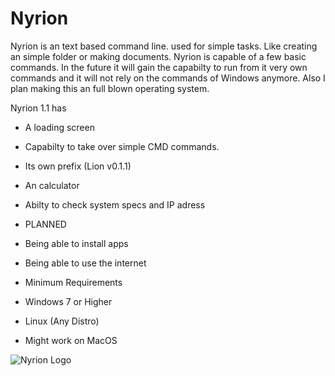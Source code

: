 # Nyrion
Nyrion is an text based command line. used for simple tasks. Like creating an simple folder or making documents. 
Nyrion is capable of a few basic commands. In the future it will gain the capabilty to run from it very own commands and it will not rely on the commands of Windows anymore. Also I plan making this an full blown operating system.

Nyrion 1.1 has
- A loading screen
- Capabilty to take over simple CMD commands.
- Its own prefix (Lion v0.1.1)
- An calculator
- Abilty to check system specs and IP adress

- PLANNED
- Being able to install apps 
- Being able to use the internet

- Minimum Requirements
- Windows 7 or Higher
- Linux (Any Distro)
- Might work on MacOS 
  

![Nyrion Logo](https://github.com/user-attachments/assets/e9b7d50d-5388-459a-ac43-da38341dbb9b)

